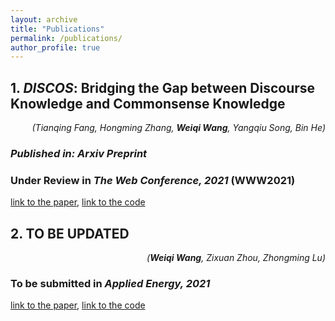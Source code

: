 ```yaml
---
layout: archive
title: "Publications"
permalink: /publications/
author_profile: true
---
```


## 1. ***DISCOS***: Bridging the Gap between Discourse Knowledge and Commonsense Knowledge

<div style="text-align: right"><i>(Tianqing Fang, Hongming Zhang, <b>Weiqi Wang</b>, Yangqiu Song, Bin He)</i></div>

### *Published in: Arxiv Preprint*
### Under Review in *The Web Conference, 2021* **(WWW2021)**

[link to the paper](https://mighty-weaver.github.io/), [link to the code](https://github.com/HKUST-KnowComp/DISCOS-commonsense)

## 2. TO BE UPDATED

<div style="text-align: right"><i>(<b>Weiqi Wang</b>, Zixuan Zhou, Zhongming Lu)</i></div>

### To be submitted in ***Applied Energy, 2021***

[link to the paper](https://mighty-weaver.github.io/), [link to the code](https://github.com/MighTy-Weaver/Inefficient-AC-detection)
